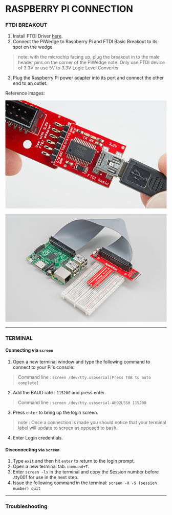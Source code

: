 RASPBERRY PI CONNECTION
============

### FTDI BREAKOUT
1. Install FTDI Driver [here](http://www.ftdichip.com/Drivers/VCP/MacOSX/FTDIUSBSerialDriver_v2_3.dmg).
2. Connect the PiWedge to Raspberry Pi and FTDI Basic Breakout to its spot on the wedge.
>note: with the microchip facing up, plug the breakout in to the male header pins on the corner of the PiWedge
>note: Only use FTDI device of 3.3V or use 5V to 3.3V Logic Level Converter

3. Plug the Raspberry Pi power adapter into its port and connect the other end to an outlet.

Reference images:

![alt text](https://github.com/Akashdman/chillin/blob/master/ftdi-plugged.jpg "FTDI to Piwedge")

![alt text](https://github.com/Akashdman/chillin/blob/bf46ea57e36723021ec5ddc2282c1646cf1d2322/wedge-n-pi.jpeg "Pi Wedge to Raspberry pi")

***

### TERMINAL

#### Connecting via `screen`

1. Open a new terminal window and type the following command to connect to your Pi's console:
>Command line : `screen /dev/tty.usbserial[Press TAB to auto complete]`

2. Add the BAUD rate : `115200` and press enter.
>Command line : `screen /dev/tty.usbserial-AH02LSSH 115200`

3. Press `enter` to bring up the login screen.
> note : Once a connection is made you should notice that your terminal label will update to screen as opposed to bash.

4. Enter Login credentials.


#### Disconnecting via `screen`

1. Type `exit` and then hit `enter` to return to the login prompt.
2. Open a new terminal tab. `command+T`.
3. Enter `screen -ls` in the terminal and copy the Session number before .tty001 for use in the next step.
4. Issue the following command in the terminal: `screen -X -S (session number) quit`

***

### Troubleshooting
